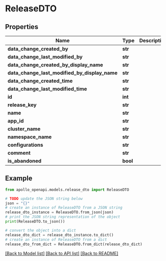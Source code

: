 # ReleaseDTO


## Properties

Name | Type | Description | Notes
------------ | ------------- | ------------- | -------------
**data_change_created_by** | **str** |  | [optional] 
**data_change_last_modified_by** | **str** |  | [optional] 
**data_change_created_by_display_name** | **str** |  | [optional] 
**data_change_last_modified_by_display_name** | **str** |  | [optional] 
**data_change_created_time** | **str** |  | [optional] 
**data_change_last_modified_time** | **str** |  | [optional] 
**id** | **int** |  | [optional] 
**release_key** | **str** |  | [optional] 
**name** | **str** |  | [optional] 
**app_id** | **str** |  | [optional] 
**cluster_name** | **str** |  | [optional] 
**namespace_name** | **str** |  | [optional] 
**configurations** | **str** |  | [optional] 
**comment** | **str** |  | [optional] 
**is_abandoned** | **bool** |  | [optional] 

## Example

```python
from apollo_openapi.models.release_dto import ReleaseDTO

# TODO update the JSON string below
json = "{}"
# create an instance of ReleaseDTO from a JSON string
release_dto_instance = ReleaseDTO.from_json(json)
# print the JSON string representation of the object
print(ReleaseDTO.to_json())

# convert the object into a dict
release_dto_dict = release_dto_instance.to_dict()
# create an instance of ReleaseDTO from a dict
release_dto_from_dict = ReleaseDTO.from_dict(release_dto_dict)
```
[[Back to Model list]](../README.md#documentation-for-models) [[Back to API list]](../README.md#documentation-for-api-endpoints) [[Back to README]](../README.md)


